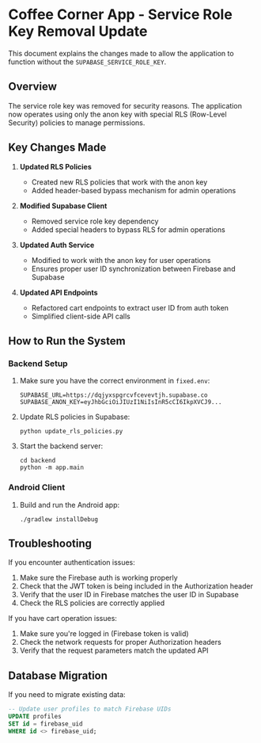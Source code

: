 # Coffee Corner App - Service Role Key Removal Update

This document explains the changes made to allow the application to function without the `SUPABASE_SERVICE_ROLE_KEY`.

## Overview

The service role key was removed for security reasons. The application now operates using only the anon key with special RLS (Row-Level Security) policies to manage permissions.

## Key Changes Made

1. **Updated RLS Policies**

   - Created new RLS policies that work with the anon key
   - Added header-based bypass mechanism for admin operations

2. **Modified Supabase Client**

   - Removed service role key dependency
   - Added special headers to bypass RLS for admin operations

3. **Updated Auth Service**

   - Modified to work with the anon key for user operations
   - Ensures proper user ID synchronization between Firebase and Supabase

4. **Updated API Endpoints**
   - Refactored cart endpoints to extract user ID from auth token
   - Simplified client-side API calls

## How to Run the System

### Backend Setup

1. Make sure you have the correct environment in `fixed.env`:

   ```
   SUPABASE_URL=https://dqjyxspgrcvfcevevtjh.supabase.co
   SUPABASE_ANON_KEY=eyJhbGciOiJIUzI1NiIsInR5cCI6IkpXVCJ9...
   ```

2. Update RLS policies in Supabase:

   ```
   python update_rls_policies.py
   ```

3. Start the backend server:
   ```
   cd backend
   python -m app.main
   ```

### Android Client

1. Build and run the Android app:
   ```
   ./gradlew installDebug
   ```

## Troubleshooting

If you encounter authentication issues:

1. Make sure the Firebase auth is working properly
2. Check that the JWT token is being included in the Authorization header
3. Verify that the user ID in Firebase matches the user ID in Supabase
4. Check the RLS policies are correctly applied

If you have cart operation issues:

1. Make sure you're logged in (Firebase token is valid)
2. Check the network requests for proper Authorization headers
3. Verify that the request parameters match the updated API

## Database Migration

If you need to migrate existing data:

```sql
-- Update user profiles to match Firebase UIDs
UPDATE profiles
SET id = firebase_uid
WHERE id <> firebase_uid;
```
